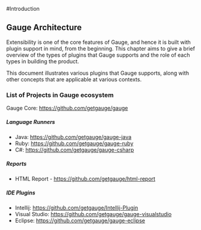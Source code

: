 #Introduction

## Gauge Architecture
Extensibility is one of the core features of Gauge, and hence it is built with plugin support in mind, from the beginning. This chapter aims to give a brief overview of the types of plugins that Gauge supports and the role of each types in building the product.

This document illustrates various plugins that Gauge supports, along with other concepts that are applicable at various contexts.

### List of Projects in Gauge ecosystem

Gauge Core: https://github.com/getgauge/gauge

##### Language Runners
- Java: https://github.com/getgauge/gauge-java
- Ruby: https://github.com/getgauge/gauge-ruby
- C#: https://github.com/getgauge/gauge-csharp

##### Reports
- HTML Report - https://github.com/getgauge/html-report

##### IDE Plugins
- Intellij: https://github.com/getgauge/Intellij-Plugin
- Visual Studio: https://github.com/getgauge/gauge-visualstudio
- Eclipse: https://github.com/getgauge/gauge-eclipse


